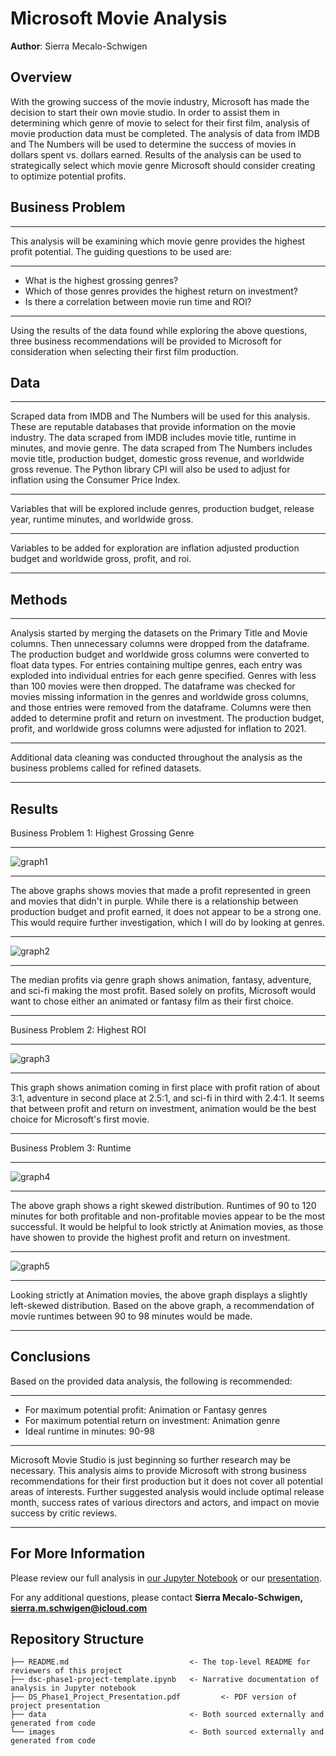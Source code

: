 # Microsoft Movie Analysis

**Author**: Sierra Mecalo-Schwigen

## Overview

With the growing success of the movie industry, Microsoft has made the decision to start their own movie studio. In order to assist them in determining which genre of movie to select for their first film, analysis of movie production data must be completed. The analysis of data from IMDB and The Numbers will be used to determine the success of movies in dollars spent vs. dollars earned. Results of the analysis can be used to strategically select which movie genre Microsoft should consider creating to optimize potential profits.

## Business Problem
***
This analysis will be examining which movie genre provides the highest profit potential. The guiding questions to be used are:
***
* What is the highest grossing genres?
* Which of those genres provides the highest return on investment?
* Is there a correlation between movie run time and ROl?
***
Using the results of the data found while exploring the above questions, three business recommendations will be provided to Microsoft for consideration when selecting their first film production.

## Data
***
Scraped data from IMDB and The Numbers will be used for this analysis. These are reputable databases that provide information on the movie industry. The data scraped from IMDB includes movie title, runtime in minutes, and movie genre. The data scraped from The Numbers includes movie title, production budget, domestic gross revenue, and worldwide gross revenue. The Python library CPI will also be used to adjust for inflation using the Consumer Price Index.

***
Variables that will be explored include genres, production budget, release year, runtime minutes, and worldwide gross. 
***
Variables to be added for exploration are inflation adjusted production budget and worldwide gross, profit, and roi.
***

## Methods
***
Analysis started by merging the datasets on the Primary Title and Movie columns. Then unnecessary columns were dropped from the dataframe. The production budget and worldwide gross columns were converted to float data types. For entries containing multipe genres, each entry was exploded into individual entries for each genre specified. Genres with less than 100 movies were then dropped. The dataframe was checked for movies missing information in the genres and worldwide gross columns, and those entries were removed from the dataframe. Columns were then added to determine profit and return on investment. The production budget, profit, and worldwide gross columns were adjusted for inflation to 2021.

***
Additional data cleaning was conducted throughout the analysis as the business problems called for refined datasets.
***

## Results

Business Problem 1: Highest Grossing Genre
***
![graph1](./images/Profit_vs_budget.png)
***
The above graphs shows movies that made a profit represented in green and movies that didn't in purple. While there is a relationship between production budget and profit earned, it does not appear to be a strong one. This would require further investigation, which I will do by looking at genres.
***
![graph2](./images/MedProf_vs_budget.png)
***
The median profits via genre graph shows animation, fantasy, adventure, and sci-fi making the most profit. Based solely on profits, Microsoft would want to chose either an animated or fantasy film as their first choice.
***

Business Problem 2: Highest ROI
***
![graph3](./images/Medianratio_vs_genre.png)
***
This graph shows animation coming in first place with profit ration of about 3:1, adventure in second place at 2.5:1, and sci-fi in third with 2.4:1. It seems that between profit and return on investment, animation would be the best choice for Microsoft's first movie.
***

Business Problem 3: Runtime
***
![graph4](./images/Prof_vs_Noprof_RT.png)
***
The above graph shows a right skewed distribution. Runtimes of 90 to 120 minutes for both profitable and non-profitable movies appear to be the most successful. It would be helpful to look strictly at Animation movies, as those have showen to provide the highest profit and return on investment.
***
![graph5](./images/Prof_vs_Noprof_Ani_RT.png)
***
Looking strictly at Animation movies, the above graph displays a slightly left-skewed distribution. Based on the above graph, a recommendation of movie runtimes between 90 to 98 minutes would be made.
***

## Conclusions

Based on the provided data analysis, the following is recommended:
***
* For maximum potential profit: Animation or Fantasy genres
* For maximum potential return on investment: Animation genre
* Ideal runtime in minutes: 90-98
***
Microsoft Movie Studio is just beginning so further research may be necessary. This analysis aims to provide Microsoft with strong business recommendations for their first production but it does not cover all potential areas of interests. Further suggested analysis would include optimal release month, success rates of various directors and actors, and impact on movie success by critic reviews.
***

## For More Information

Please review our full analysis in [our Jupyter Notebook](./dsc-phase1-project-template.ipynb) or our [presentation](./DS_Project_Presentation.pdf).

For any additional questions, please contact **Sierra Mecalo-Schwigen, sierra.m.schwigen@icloud.com**

## Repository Structure

```
├── README.md                           <- The top-level README for reviewers of this project
├── dsc-phase1-project-template.ipynb   <- Narrative documentation of analysis in Jupyter notebook
├── DS_Phase1_Project_Presentation.pdf         <- PDF version of project presentation
├── data                                <- Both sourced externally and generated from code
└── images                              <- Both sourced externally and generated from code
```
